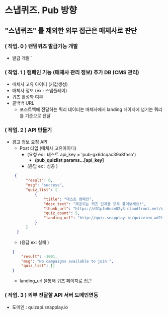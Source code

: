 # 스냅퀴즈. Pub 방향 




 
## "스냅퀴즈" 를 제외한 외부 접근은 매체사로 판단 

### ( 작업. 0 ) 랜덤퀴즈 발급기능 개발 
   * 발급 개발 `

### ( 작업. 1 ) 캠페인 기능 (매체사 관리 정보) 추가 DB (CMS 관리)
   * 매체사 고유 아이디 (키값생성)
   * 매체사 정보 (ex : 스냅플레이)
   * 퀴즈 활성화 여부 
   * 콜백백 URL 
     * 포스트백에 전달하는 쿼리 데이터는 매체사에서 landing 페이지에 넘기는 쿼리를 기준으로 전달 
### ( 작업. 2 ) API 만들기 
   * 광고 정보 요청 API 
     * Post 타입 (매체사 고유아이디)  
       * (요청 ex : 테스트 api_key = 'pub-gx6dcqac39a8fhso')
         * <b> /pub_quizlist   params...[api_key] </b>
       * (응답 ex :  성공 )
      ```json
       {
            "result": 0,
            "msg": "success",
            "quiz_list": [
                {
                    "title": "테스트 캠페인",
                    "desc_text": "제공되는 퀴즈 단계를 모두 풀어보세요!",
                    "thumb_url": "https://d31pfn6usm02y3.cloudfront.net/snapquiz/partner_banner/2lp4r9bvak.jpg",
                    "quiz_count": 5,
                    "landing_url": "http://quiz.snapplay.io/quizview_ad?type=pub&partner_key=pub-gx6dcqac39a8fhso"
                }
            ]
        }
        ```
        * (응답 ex: 실패 )
        ```json
        {
            "result": -1001,
            "msg": "No campaigns available to join ",
            "quiz_list": []
        }
        ```
        * landing_url 을통해 퀴즈 페이지로 접근 
  
  
### ( 작업. 3 ) 외부 전달할 API 서버 도메인연동
* 도메인 : quizapi.snapplay.io 

 
 




   

